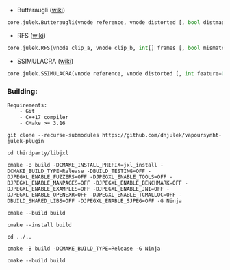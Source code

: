- Butteraugli ([wiki](https://github.com/dnjulek/vapoursynht-julek-plugin/wiki/Butteraugli))
```python
core.julek.Butteraugli(vnode reference, vnode distorted [, bool distmap=False, float intensity_target=80.0, bool linput=False])
```
- RFS ([wiki](https://github.com/dnjulek/vapoursynht-julek-plugin/wiki/RFS))
```python
core.julek.RFS(vnode clip_a, vnode clip_b, int[] frames [, bool mismatch=False])
```
- SSIMULACRA ([wiki](https://github.com/dnjulek/vapoursynht-julek-plugin/wiki/SSIMULACRA))
```python
core.julek.SSIMULACRA(vnode reference, vnode distorted [, int feature=0, bool simple=False])
```

### Building:

```
Requirements:
    - Git
    - C++17 compiler
    - CMake >= 3.16
```
```
git clone --recurse-submodules https://github.com/dnjulek/vapoursynht-julek-plugin

cd thirdparty/libjxl

cmake -B build -DCMAKE_INSTALL_PREFIX=jxl_install -DCMAKE_BUILD_TYPE=Release -DBUILD_TESTING=OFF -DJPEGXL_ENABLE_FUZZERS=OFF -DJPEGXL_ENABLE_TOOLS=OFF -DJPEGXL_ENABLE_MANPAGES=OFF -DJPEGXL_ENABLE_BENCHMARK=OFF -DJPEGXL_ENABLE_EXAMPLES=OFF -DJPEGXL_ENABLE_JNI=OFF -DJPEGXL_ENABLE_OPENEXR=OFF -DJPEGXL_ENABLE_TCMALLOC=OFF -DBUILD_SHARED_LIBS=OFF -DJPEGXL_ENABLE_SJPEG=OFF -G Ninja

cmake --build build

cmake --install build

cd ../..

cmake -B build -DCMAKE_BUILD_TYPE=Release -G Ninja

cmake --build build
```
